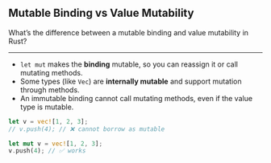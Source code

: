 ## Mutable Binding vs Value Mutability

What’s the difference between a mutable binding and value mutability in Rust?

---

* `let mut` makes the **binding** mutable, so you can reassign it or call mutating methods.
* Some types (like `Vec`) are **internally mutable** and support mutation through methods.
* An immutable binding cannot call mutating methods, even if the value type is mutable.

```rust
let v = vec![1, 2, 3];
// v.push(4); // ❌ cannot borrow as mutable

let mut v = vec![1, 2, 3];
v.push(4); // ✅ works
```

